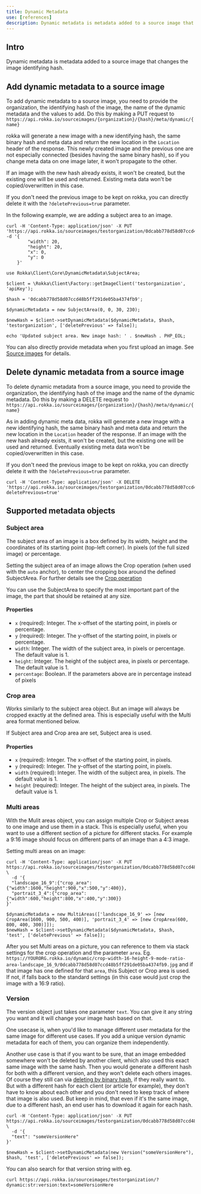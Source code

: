 ```yaml
---
title: Dynamic Metadata
use: [references]
description: Dynamic metadata is metadata added to a source image that changes the image identifying hash. Like a SubjectArea or a Version
---
```


## Intro

Dynamic metadata is metadata added to a source image that changes the image identifying hash. 

## Add dynamic metadata to a source image

To add dynamic metadata to a source image, you need to provide the organization, the identifying hash of the image, the name of the dynamic metadata and the values to add. Do this by making a PUT request to `https://api.rokka.io/sourceimages/{organization}/{hash}/meta/dynamic/{name}`

rokka will generate a new image with a new identifying hash, the same binary hash and meta data and return the new location in the `Location` header of the response.  This newly created image and the previous one are not especially connected (besides having the same binary hash), so if you change meta data on one image later, it won't propagate to the other.

If an image with the new hash already exists, it won't be created, but the existing one will be used and returned. Existing meta data won't be copied/overwritten in this case.

If you don't need the previous image to be kept on rokka, you can directly delete it with the `?deletePrevious=true` parameter.

In the following example, we are adding a subject area to an image.

```language-bash
curl -H 'Content-Type: application/json' -X PUT 'https://api.rokka.io/sourceimages/testorganization/0dcabb778d58d07ccd48b5ff291de05ba4374fb9/meta/dynamic/subject_area' -d '{
        "width": 20, 
        "height": 20, 
        "x": 0, 
        "y": 0
    }'
```


```language-php
use Rokka\Client\Core\DynamicMetadata\SubjectArea;

$client = \Rokka\Client\Factory::getImageClient('testorganization', 'apiKey');

$hash = '0dcabb778d58d07ccd48b5ff291de05ba4374fb9';

$dynamicMetadata = new SubjectArea(0, 0, 30, 230);

$newHash = $client->setDynamicMetadata($dynamicMetadata, $hash, 'testorganization', ['deletePrevious' => false]);

echo 'Updated subject area. New image hash: ' . $newHash . PHP_EOL;

```

You can also directly provide metadata when you first upload an image. See [Source images](source-images.html#supplying-metadata-while-creating-a-source-image) for details.

## Delete dynamic metadata from a source image

To delete dynamic metadata from a source image, you need to provide the organization, the identifying hash of the image and the name of the dynamic metadata. Do this by making a DELETE request to `https://api.rokka.io/sourceimages/{organization}/{hash}/meta/dynamic/{name}`

As in adding dynamic meta data, rokka will generate a new image with a new identifying hash, the same binary hash and meta data and return the new location in the `Location` header of the response.  If an image with the new hash already exists, it won't be created, but the existing one will be used and returned. Eventually existing meta data won't be copied/overwritten in this case.

If you don't need the previous image to be kept on rokka, you can directly delete it with the `?deletePrevious=true` parameter.

```language-bash
curl -H 'Content-Type: application/json' -X DELETE 'https://api.rokka.io/sourceimages/testorganization/0dcabb778d58d07ccd48b5ff291de05ba4374fb9/meta/dynamic/subject_area?deletePrevious=true'
```
## Supported metadata objects

### Subject area

The subject area of an image is a box defined by its width, height and the coordinates of its
starting point (top-left corner). In pixels (of the full sized image) or percentage.

Setting the subject area of an image allows the Crop operation (when used with the `auto` anchor),
to center the cropping box around the defined SubjectArea.
For further details see the [Crop operation](../references/operations.html#crop) 
 
You can use the SubjectArea to specify the most important part of the image, the part that should be
retained at any size.

#### Properties

- `x` (required): Integer. The x-offset of the starting point, in pixels or percentage.
- `y` (required): Integer. The y-offset of the starting point, in pixels or percentage.
- `width`: Integer. The width of the subject area, in pixels or percentage. The default value is 1.
- `height`: Integer. The height of the subject area, in pixels or percentage. The default value is 1.
- `percentage`: Boolean. If the parameters above are in percentage instead of pixels 
### Crop area

Works similarly to the subject area object. But an image will always be cropped exactly at the defined area. 
This is especially useful with the Multi area format mentioned below. 

If Subject area and Crop area are set, Subject area is used.

#### Properties

- `x` (required): Integer. The x-offset of the starting point, in pixels.
- `y` (required): Integer. The y-offset of the starting point, in pixels.
- `width` (required): Integer. The width of the subject area, in pixels. The default value is 1.
- `height` (required): Integer. The height of the subject area, in pixels. The default value is 1.

### Multi areas

With the  Mulit areas object, you can assign multiple Crop or Subject areas to one image and use them in a stack.
This is especially useful, when you want to use a different section of a picture for different stacks. For example a 9:16 image should focus on different parts of an image than a 4:3 image. 

Setting multi areas on an image:

```language-bash
curl -H 'Content-Type: application/json' -X PUT  https://api.rokka.io/sourceimages/testorganization/0dcabb778d58d07ccd48b5ff291de05ba4374fb9/meta/dynamic/multi_areas \
  -d '{
  "landscape_16_9":{"crop_area": {"width":1600,"height":900,"x":500,"y":400}},
  "portrait_3_4":{"crop_area": {"width":600,"height":800,"x":400,"y":300}}
}'
```

```language-php
$dynamicMetadata = new MultiAreas(['landscape_16_9' => [new CropArea(1600, 900, 500, 400)], 'portrait_3_4' => [new CropArea(600, 800, 400, 300)]]);
$newHash = $client->setDynamicMetadata($dynamicMetadata, $hash, 'test', ['deletePrevious' => false]);
```

After you set Multi areas on a picture, you can reference to them via stack settings for the crop operation and the parameter `area`. Eg.
`https://YOURORG.rokka.io/dynamic/crop-width-16-height-9-mode-ratio-area-landscape_16_9/0dcabb778d58d07ccd48b5ff291de05ba4374fb9.jpg` and if that image has one defined for that `area`, this Subject or Crop area is used. If not, if falls back to the standard settings (in this case would just crop the image with a 16:9 ratio).

### Version

The version object just takes one parameter `text`. You can give it any string you want and it will change your image hash based on that.

One usecase is, when you'd like to manage different user metadata for the same image for different use cases. If you add a unique version dynamic
metadata for each of them, you can organize them independently.

Another use case is that if you want to be sure, that an image embedded somewhere won't be deleted by another client, which also 
used this exact same image with the same hash. Then you would generate a different hash for both with a different version, and they won't delete each others images. 
Of course they still can via [deleting by binary hash](source-images.html#deleting-source-images-with-binary-hash), if they really want to. But with
a different hash for each client (or article for example), they don't have to know about each other and you don't need to keep track of where
that image is also used. But keep in mind, that even if it's the same image, due to a different hash, an end user has to download it again
for each hash.

```language-bash
curl -H 'Content-Type: application/json' -X PUT  https://api.rokka.io/sourceimages/testorganization/0dcabb778d58d07ccd48b5ff291de05ba4374fb9/meta/dynamic/version \
  -d '{
  "text": "someVersionHere"
}'
```

```language-php
$newHash = $client->setDynamicMetadata(new Version("someVersionHere"), $hash, 'test', ['deletePrevious' => false]);
```

You can also search for that version string with eg.

```language-bash
curl https://api.rokka.io/sourceimages/testorganization/?dynamic:str:version:text=someVersionHere
```